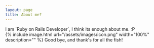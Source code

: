 ```yaml
---
layout: page
title: About me?
---
```


<div class="message">
  I am `Ruby on Rails Developer`, I think its enough about me. :P
</div>
{% include image.html url="/assets/images/icon.png" width="100%" description="" %}
Good bye, and thank's for all the fish!

